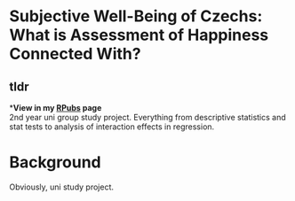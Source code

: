 # Subjective Well-Being of Czechs: What is Assessment of Happiness Connected With?
## tldr

***View in my [RPubs](https://rpubs.com/tim_toothed/1122909) page**  
2nd year uni group study project. Everything from descriptive statistics and stat tests to analysis of interaction effects in regression.

# Background 
Obviously, uni study project.
